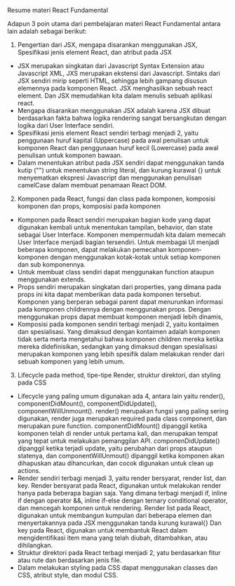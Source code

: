 Resume materi React Fundamental

Adapun 3 poin utama dari pembelajaran materi React Fundamental antara lain adalah sebagai berikut:

1. Pengertian dari JSX, mengapa disarankan menggunakan JSX, Spesifikasi jenis element React, dan atribut pada JSX

- JSX merupakan singkatan dari Javascript Syntax Extension atau Javascript XML, JXS merupakan ekstensi dari Javascript. Sintaks dari JSX sendiri mirip seperti HTML, sehingga lebih gampang disusun elemennya pada komponen React. JSX menghasilkan sebuah react element. Dan JSX memudahkan kita dalam menulis sebuah aplikasi react.
- Mengapa disarankan menggunakan JSX adalah karena JSX dibuat berdasarkan fakta bahwa logika rendering sangat bersangkutan dengan logika dari User Interface sendiri.
- Spesifikasi jenis element React sendiri terbagi menjadi 2, yaitu penggunaan huruf kapital (Uppercase) pada awal penulisan untuk komponen React dan penggunaan huruf kecil (Lowercase) pada awal penulisan untuk komponen bawaan.
- Dalam menentukan atribut pada JSX sendiri dapat menggunakan tanda kutip ("") untuk menentukan string literal, dan kurung kurawal {} untuk menyematkan ekspresi Javascript dan menggunakan penulisan camelCase dalam membuat penamaan React DOM.

2. Komponen pada React, fungsi dan class pada komponen, komposisi komponen dan props, komposisi pada komponen

- Komponen pada React sendiri merupakan bagian kode yang dapat digunakan kembali untuk menentukan tampilan, behavior, dan state sebagai User Interface. Komponen mempermudah kita dalam memecah User Interface menjadi bagian tersendiri. Untuk membagai UI menjadi beberapa komponen, dapat melakukan pemecahan komponen-komponen dengan menggunakan kotak-kotak untuk setiap komponen dan sub komponennya. 
- Untuk membuat class sendiri dapat menggunakan function ataupun menggunakan extends.
- Props sendiri merupakan singkatan dari properties, yang dimana pada props ini kita dapat memberikan data pada komponen tersebut. Komponen yang berperan sebagai parent dapat menurunkan informasi pada komponen childrennya dengan menggunakan props. Dengan menggunakan props dapat membuat komponen menjadi lebih dinamis, 
- Komposisi pada komponen sendiri terbagi menjadi 2, yaitu kontaimen dan spesialisasi. Yang dimaksud dengan kontaimen adalah komponen tidak serta merta mengetahui bahwa komponen children mereka ketika mereka didefinisikan, sedangkan yang dimaksud dengan spesialisasi merupakan komponen yang lebih spesifik dalam melakukan render dari sebuah komponen yang lebih umum.

3. Lifecycle pada method, tipe-tipe Render, struktur direktori, dan styling pada CSS

- Lifecycle yang paling umum digunakan ada 4, antara lain yaitu render(), componentDidMount(), componentDidUpdate(), componentWillUnmount(). render() merupakan fungsi yang paling sering digunakan, render juga merupakan required pada class component, dan merupakan pure function. componentDidMount() dipanggil ketika komponen telah di render untuk pertama kali, dan merupakan tempat yang tepat untuk melakukan pemanggilan API. componenDidUpdate() dipanggil ketika terjadi update, yaitu perubahan dari props ataupun statenya, dan componentWillUnmout() dipanggil ketika komponen akan dihapuskan atau dihancurkan, dan cocok digunakan untuk clean up actions.
- Render sendiri terbagi menjadi 3, yaitu render bersyarat, render list, dan key. Render bersyarat pada React, digunakan untuk melakukan render hanya pada beberapa bagian saja. Yang dimana terbagi menjadi if, inline if dengan operator &&, inline if-else dengan ternary conditional operator, dan mencegah komponen untuk rendering. Render list pada React, digunakan untuk membangun kumpulan dari beberapa elemen dan menyertakannya pada JSX menggunakan tanda kurung kurawal{} Dan key pada React, digunakan untuk membantuk React dalam mengidentifikasi item mana yang telah diubah, ditambahkan, atau dihilangkan.
- Struktur direktori pada React terbagi menjadi 2, yatu berdasarkan fitur atau rute dan berdasarkan jenis file.
- Dalam melakukan styling pada CSS dapat menggunakan classes dan CSS, atribut style, dan modul CSS.